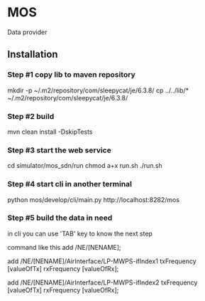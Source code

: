 # MOS

Data provider

## Installation

### Step #1 copy lib to maven repository
mkdir -p ~/.m2/repository/com/sleepycat/je/6.3.8/
cp ../../lib/* ~/.m2/repository/com/sleepycat/je/6.3.8/

### Step #2 build
mvn clean install -DskipTests

### Step #3 start the web service
cd simulator/mos_sdn/run
chmod a+x run.sh
./run.sh

### Step #4 start cli in another terminal
python mos/develop/cli/main.py http://localhost:8282/mos

### Step #5 build the data in need
in cli you can use 'TAB' key to know the next step

command like this
add /NE/[NENAME];

add /NE/[NENAME]/AirInterface/LP-MWPS-ifIndex1 txFrequency [valueOfTx] rxFrequency [valueOfRx];

add /NE/[NENAME]/AirInterface/LP-MWPS-ifIndex2 txFrequency [valueOfTx] rxFrequency [valueOfRx];


